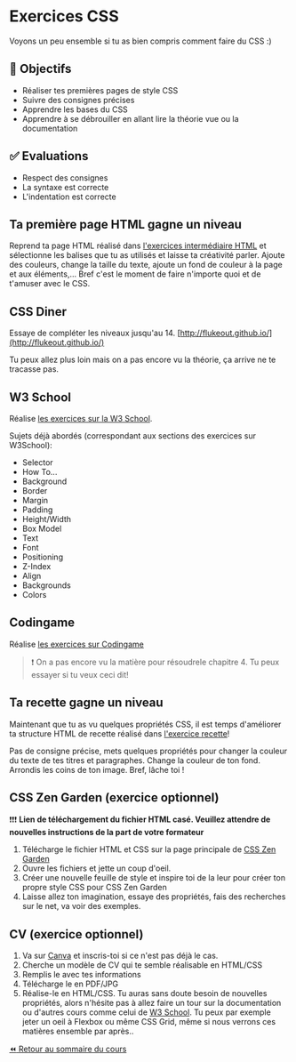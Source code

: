 # Exercices CSS

Voyons un peu ensemble si tu as bien compris comment faire du CSS :)

## :memo: Objectifs

- Réaliser tes premières pages de style CSS
- Suivre des consignes précises
- Apprendre les bases du CSS
- Apprendre à se débrouiller en allant lire la théorie vue ou la documentation

## :white_check_mark: Evaluations

- Respect des consignes
- La syntaxe est correcte
- L'indentation est correcte

## Ta première page HTML gagne un niveau

Reprend ta page HTML réalisé dans [l'exercices intermédiaire HTML](03-exercices-intermediaires-html.md) et sélectionne les balises que tu as utilisés et laisse ta créativité parler. Ajoute des couleurs, change la taille du texte, ajoute un fond de couleur à la page et aux éléments,... Bref c'est le moment de faire n'importe quoi et de t'amuser avec le CSS.

## CSS Diner

Essaye de compléter les niveaux jusqu'au 14.
[http://flukeout.github.io/](http://flukeout.github.io/)

Tu peux allez plus loin mais on a pas encore vu la théorie, ça arrive ne te tracasse pas.

## W3 School

Réalise [les exercices sur la W3 School](https://www.w3schools.com/css/exercise.asp).

Sujets déjà abordés (correspondant aux sections des exercices sur W3School):

- Selector
- How To...
- Background
- Border
- Margin
- Padding
- Height/Width
- Box Model
- Text
- Font
- Positioning
- Z-Index
- Align
- Backgrounds
- Colors

## Codingame

Réalise [les exercices sur Codingame](https://www.codingame.com/playgrounds/36092/exercices-css/introduction)

> ❗ On a pas encore vu la matière pour résoudrele chapitre 4. Tu peux essayer si tu veux ceci dit! 

## Ta recette gagne un niveau

Maintenant que tu as vu quelques propriétés CSS, il est temps d'améliorer ta structure HTML de recette réalisé dans [l'exercice recette](04-exercice-recette.md)!

Pas de consigne précise, mets quelques propriétés pour changer la couleur du texte de tes titres et paragraphes. Change la couleur de ton fond. Arrondis les coins de ton image. Bref, lâche toi !

## CSS Zen Garden (exercice optionnel)

❗❗❗ **Lien de téléchargement du fichier HTML casé. Veuillez attendre de nouvelles instructions de la part de votre formateur**

1. Télécharge le fichier HTML et CSS sur la page principale de [CSS Zen Garden](http://www.csszengarden.com/)
2. Ouvre les fichiers et jette un coup d'oeil.
3. Créer une nouvelle feuille de style et inspire toi de la leur pour créer ton propre style CSS pour CSS Zen Garden
4. Laisse allez ton imagination, essaye des propriétés, fais des recherches sur le net, va voir des exemples.

## CV (exercice optionnel)

1. Va sur [Canva](http://www.canva.com) et inscris-toi si ce n'est pas déjà le cas.
2. Cherche un modèle de CV qui te semble réalisable en HTML/CSS
3. Remplis le avec tes informations
4. Télécharge le en PDF/JPG
5. Réalise-le en HTML/CSS. Tu auras sans doute besoin de nouvelles propriétés, alors n'hésite pas à allez faire un tour sur la documentation ou d'autres cours comme celui de [W3 School](https://www.w3schools.com/css/default.asp). Tu peux par exemple jeter un oeil à Flexbox ou même CSS Grid, même si nous verrons ces matières ensemble par après..

[:rewind: Retour au sommaire du cours](./README.md#table-des-matières)
